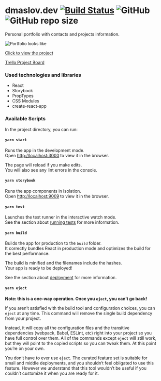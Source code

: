 # dmaslov.dev [![Build Status](https://travis-ci.com/s0xzwasd/dmaslov-dev.svg?branch=master)](https://travis-ci.com/s0xzwasd/dmaslov-dev) ![GitHub](https://img.shields.io/github/license/s0xzwasd/dmaslov-dev) ![GitHub repo size](https://img.shields.io/github/repo-size/s0xzwasd/dmaslov-dev)

Personal portfolio with contacts and projects information.

![Portfolio looks like](https://i.imgur.com/tR3qyxM.png)

[Click to view the project](https://dmaslov.dev)

[Trello Project Board](https://trello.com/b/WPrS3HRY)

### Used technologies and libraries

- React
- Storybook
- PropTypes
- CSS Modules
- create-react-app

### Available Scripts

In the project directory, you can run:

#### `yarn start`

Runs the app in the development mode.<br />
Open [http://localhost:3000](http://localhost:3000) to view it in the browser.

The page will reload if you make edits.<br />
You will also see any lint errors in the console.

#### `yarn storybook`

Runs the app components in isolation.<br />
Open [http://localhost:9009](http://localhost:9009) to view it in the browser.

#### `yarn test`

Launches the test runner in the interactive watch mode.<br />
See the section about [running tests](https://facebook.github.io/create-react-app/docs/running-tests) for more information.

#### `yarn build`

Builds the app for production to the `build` folder.<br />
It correctly bundles React in production mode and optimizes the build for the best performance.

The build is minified and the filenames include the hashes.<br />
Your app is ready to be deployed!

See the section about [deployment](https://facebook.github.io/create-react-app/docs/deployment) for more information.

#### `yarn eject`

**Note: this is a one-way operation. Once you `eject`, you can’t go back!**

If you aren’t satisfied with the build tool and configuration choices, you can `eject` at any time. This command will remove the single build dependency from your project.

Instead, it will copy all the configuration files and the transitive dependencies (webpack, Babel, ESLint, etc) right into your project so you have full control over them. All of the commands except `eject` will still work, but they will point to the copied scripts so you can tweak them. At this point you’re on your own.

You don’t have to ever use `eject`. The curated feature set is suitable for small and middle deployments, and you shouldn’t feel obligated to use this feature. However we understand that this tool wouldn’t be useful if you couldn’t customize it when you are ready for it.

